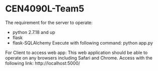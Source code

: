 # CEN4090L-Team5
The requirement for the server to operate:
- python 2.7.18 and up
- flask
- flask-SQLAlchemy
Execute with following command:
python app.py
 
For Client to access web app:
This web application should be able to operate on any browsers including Safari and Chrome.
Access with the following link:
http://localhost:5000/

